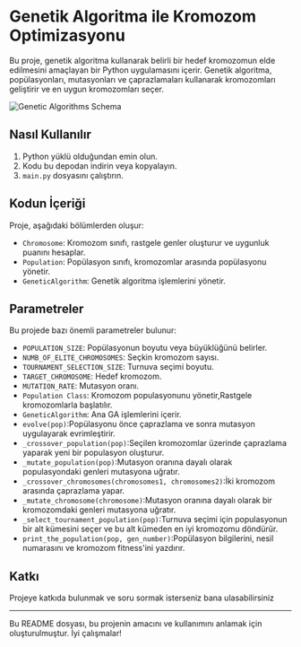 # Genetik Algoritma ile Kromozom Optimizasyonu

Bu proje, genetik algoritma kullanarak belirli bir hedef kromozomun elde edilmesini amaçlayan bir Python uygulamasını içerir. Genetik algoritma, popülasyonları, mutasyonları ve çaprazlamaları kullanarak kromozomları geliştirir ve en uygun kromozomları seçer.


![Genetic Algorithms Schema](https://miro.medium.com/v2/resize:fit:964/1*HP8JVxlJtOv14rGLJfXEzA.png)

## Nasıl Kullanılır

1. Python yüklü olduğundan emin olun.
2. Kodu bu depodan indirin veya kopyalayın.
3. `main.py` dosyasını çalıştırın.

## Kodun İçeriği

Proje, aşağıdaki bölümlerden oluşur:

- `Chromosome`: Kromozom sınıfı, rastgele genler oluşturur ve uygunluk puanını hesaplar.
- `Population`: Popülasyon sınıfı, kromozomlar arasında popülasyonu yönetir.
- `GeneticAlgorithm`: Genetik algoritma işlemlerini yönetir.

## Parametreler

Bu projede bazı önemli parametreler bulunur:

- `POPULATION_SIZE`: Popülasyonun boyutu veya büyüklüğünü belirler.
- `NUMB_OF_ELITE_CHROMOSOMES`: Seçkin kromozom sayısı.
- `TOURNAMENT_SELECTION_SIZE`: Turnuva seçimi boyutu.
- `TARGET_CHROMOSOME`: Hedef kromozom.
- `MUTATION_RATE`: Mutasyon oranı.
- `Population Class`: Kromozom populasyonunu yönetir,Rastgele kromozomlarla başlatılır.
- `GeneticAlgorithm`: Ana GA işlemlerini içerir.
- `evolve(pop)`:Popülasyonu önce çaprazlama ve sonra mutasyon uygulayarak evrimleştirir.
- `_crossover_population(pop)`:Seçilen kromozomlar üzerinde çaprazlama yaparak yeni bir populasyon oluşturur.
- `_mutate_population(pop)`:Mutasyon oranına dayalı olarak populasyondaki genleri mutasyona uğratır.
- `_crossover_chromosomes(chromosomes1, chromosomes2)`:İki kromozom arasında çaprazlama yapar.
- `_mutate_chromosome(chromosome)`:Mutasyon oranına dayalı olarak bir kromozomdaki genleri mutasyona uğratır.
- `_select_tournament_population(pop)`:Turnuva seçimi için populasyonun bir alt kümesini seçer ve bu alt kümeden en iyi kromozomu döndürür.
- `print_the_population(pop, gen_number)`:Popülasyon bilgilerini, nesil numarasını ve kromozom fitness'ini yazdırır.

## Katkı

Projeye katkıda bulunmak ve soru sormak isterseniz bana ulasabilirsiniz



---

Bu README dosyası, bu projenin amacını ve kullanımını anlamak için oluşturulmuştur. İyi çalışmalar!
